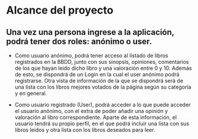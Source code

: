 # Alcance del proyecto
## Una vez una persona ingrese a la aplicación, podrá tener dos roles: anónimo o user.

* Como usuario anónimo, podrá tener acceso al listado de libros registrados en la BBDD, junto con sus sinopsis, opiniones, comentarios de los que hayan leido dicho libro y una valoración entre 0 y 10. Además de esto, se dispondrá de un Login en la cual el user anónimo podrá registrarse. Otra vista de información de la que se dispondrá será de una lista con los libros mejores votados de la página según su categoría y en general. 

* Como usuario registrado (User), podrá acceder a lo que puede acceder el usuario anónimo, con el extra de poder añadir una opinión y valoración al libro correspondiente. Aparte de esta información, el usuario tendrá su propio perfil, en el que podrá incluir una lista con sus libros leidos y otra lista con los libros deseados para leer.
